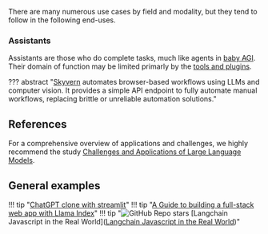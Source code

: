 There are many numerous use cases by field and modality, but they tend to follow in the following end-uses.

### Assistants
Assistants are those who do complete tasks, much like agents in [baby AGI](../../Understanding/agents/examples.md). Their domain of function may be limited primarly by the [tools and plugins](../../Understanding/agents/actions_and_tools.md).


??? abstract "[Skyvern](https://github.com/Skyvern-AI/skyvern) automates browser-based workflows using LLMs and computer vision. It provides a simple API endpoint to fully automate manual workflows, replacing brittle or unreliable automation solutions."

## References

For a comprehensive overview of applications and challenges, we highly recommend the study [Challenges and Applications of Large Language Models](https://arxiv.org/pdf/2307.10169.pdf).



## General examples

!!! tip "[ChatGPT clone with streamlit](https://docs.streamlit.io/knowledge-base/tutorials/build-conversational-apps)"
!!! tip "[A Guide to building a full-stack web app with Llama Index](https://docs.llamaindex.ai/en/stable/Understanding/putting_it_all_together/apps/fullstack_app_guide.html#a-guide-to-building-a-full-stack-web-app-with-llamaindex)"
!!! tip "![GitHub Repo stars](https://badgen.net/github/stars/amalshehu/langchain-js-realworld) [Langchain Javascript in the Real World]([Langchain Javascript in the Real World](https://github.com/amalshehu/langchain-js-realworld))"
